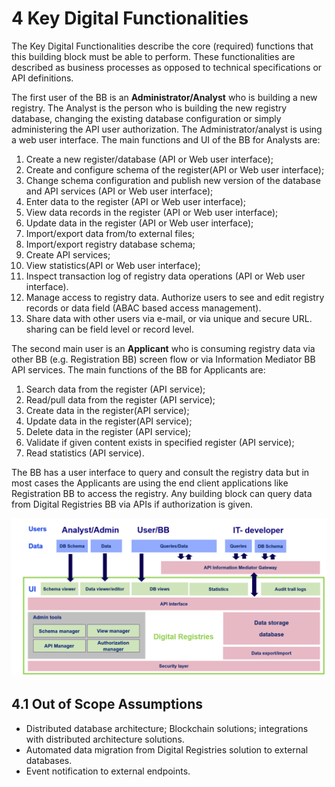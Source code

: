 # 4  Key Digital Functionalities



The Key Digital Functionalities describe the core (required) functions that this building block must be able to perform. These functionalities are described as business processes as opposed to technical specifications or API definitions.&#x20;

The first user of the BB is an **Administrator/Analyst** who is building a new registry.  The Analyst is the person who is building the new registry database, changing the existing database configuration or simply administering the API user authorization. The Administrator/analyst is using a web user interface. The main functions and UI of the BB for Analysts are:&#x20;

1. Create a new register/database (API or Web user interface);
2. Create and configure schema of the register(API or Web user interface);&#x20;
3. Change schema configuration and publish new version of the database and API services (API or Web user interface);
4. Enter data to the register (API or Web user interface);
5. View data records in the register (API or Web user interface);
6. Update data in the register (API or Web user interface);&#x20;
7. Import/export data from/to external files;
8. Import/export registry database schema;
9. Create  API services;&#x20;
10. View statistics(API or Web user interface);
11. Inspect transaction log of registry data operations (API or Web user interface).
12. Manage access to registry data. Authorize users to see and edit registry records or data field (ABAC based access management).&#x20;
13. Share data with other users via e-mail, or via unique and secure URL. sharing can be field level or record level.

The second main user is an **Applicant** who is consuming registry data via other BB (e.g. Registration BB) screen flow or via Information Mediator BB API services. The main functions of the BB for Applicants are:&#x20;

1. Search data from the register (API service);
2. Read/pull data from the register (API service);
3. Create data in the register(API service);
4. Update data in the register(API service);
5. Delete data in the register (API service);
6. Validate if given content exists in specified register (API service);  &#x20;
7. Read statistics (API service).

The BB has a user interface to query and consult the registry data but in most cases the Applicants are using the end client applications like Registration BB to access the registry. Any building block can query data from Digital Registries BB via APIs if authorization is given.

![Digital registries functional components](<.gitbook/assets/image3 (1) (1).png>)

## 4.1 Out of Scope Assumptions

* Distributed database architecture; Blockchain solutions; integrations with distributed architecture solutions.&#x20;
* Automated data migration from Digital Registries solution to external databases.
* Event notification to external endpoints.  &#x20;
